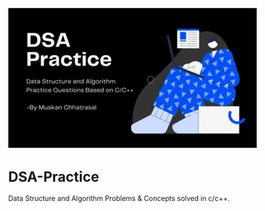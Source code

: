 <img src="./Banner.jpg" width="700px" >

# DSA-Practice
Data Structure and Algorithm Problems &amp; Concepts solved in c/c++.

